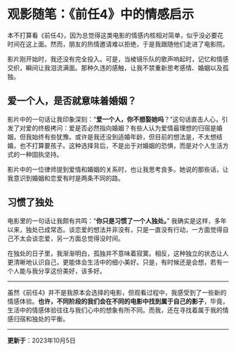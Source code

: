 # 观影随笔：《前任4》中的情感启示

本不打算看《前任4》，因为总觉得这类电影的情感内核相对简单，似乎没必要花时间在这上面。然而，朋友的热情邀请难以拒绝，于是我跟随他们走进了电影院。

影片刚开始时，我还没有完全投入。可是，当棱镜乐队的歌声响起时，记忆和情感交织，瞬间让我泪流满面。那种久违的感触，让我不禁重新思考感情、婚姻以及孤独。

## 爱一个人，是否就意味着婚姻？

影片中的一句话让我印象深刻：“**爱一个人，你不想娶她吗**？”这句话直击人心，引发了对爱的终极拷问：爱是否必然指向婚姻？有些人认为爱情最理想的归宿是婚姻，但我始终有些犹豫。或许是我还没到适婚年龄，但目前的想法是，不太想结婚，也不打算要孩子。这种选择背后，不是出于对婚姻的恐惧，而是对个人生活方式的一种固执坚持。

影片中的一位律师提到爱情和婚姻的关系时，也让我思考良多。她说的那些话，让我意识到婚姻和恋爱有时是两条不同的路。

## 习惯了独处

电影里的一句话让我颇有共鸣：“**你只是习惯了一个人独处。**” 我确实是这样，多年以来，独处已成常态。谈恋爱的想法并非没有，只是一直没有行动，一方面觉得自己不太会谈恋爱，另一方面总觉得没时间。

在独处的日子里，我渐渐明白，孤独并不意味着寂寞。相反，这种独立的状态让人更清晰地认识自己，更能体会生活中的细小美好。只是，有时候还是会想，若有一个人能与我分享这份美好，该多好。

---

虽然《前任4》并不是我原本会选择的电影，但观看过程中，我感受到了一些新的情感体验。**也许，不同阶段的我们会在不同的电影中找到属于自己的影子**，毕竟，生活中的情感体验往往与我们心中的想象有所不同。而我，还在寻找着属于我的情感归宿和独处的平衡。

---
**更新于**：2023年10月5日 
